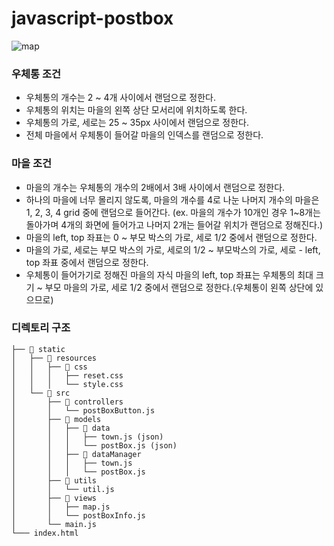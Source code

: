 # javascript-postbox
![map](https://user-images.githubusercontent.com/17706346/157244249-5eb8caf6-d1bd-4df5-bc92-021cc43b1fd2.png)

### 우체통 조건
- 우체통의 개수는 2 ~ 4개 사이에서 랜덤으로 정한다.
- 우체통의 위치는 마을의 왼쪽 상단 모서리에 위치하도록 한다.
- 우체통의 가로, 세로는 25 ~ 35px 사이에서 랜덤으로 정한다.
- 전체 마을에서 우체통이 들어갈 마을의 인덱스를 랜덤으로 정한다.

### 마을 조건
- 마을의 개수는 우체통의 개수의 2배에서 3배 사이에서 랜덤으로 정한다.
- 하나의 마을에 너무 몰리지 않도록, 마을의 개수를 4로 나눈 나머지 개수의 마을은 1, 2, 3, 4 grid 중에 랜덤으로 들어간다.
(ex. 마을의 개수가 10개인 경우 1~8개는 돌아가며 4개의 화면에 들어가고 나머지 2개는 들어갈 위치가 랜덤으로 정해진다.)
- 마을의 left, top 좌표는 0 ~ 부모 박스의 가로, 세로 1/2 중에서 랜덤으로 정한다.
- 마을의 가로, 세로는 부모 박스의 가로, 세로의 1/2 ~ 부모박스의 가로, 세로 - left, top 좌표 중에서 랜덤으로 정한다.
- 우체통이 들어가기로 정해진 마을의 자식 마을의 left, top 좌표는 우체통의 최대 크기 ~ 부모 마을의 가로, 세로 1/2 중에서 랜덤으로 정한다.(우체통이 왼쪽 상단에 있으므로)

### 디렉토리 구조
```
├── 📁 static
│   ├── 📁 resources
│   │   ├── 📁 css
│   │   │   ├── reset.css
│   │   │   └── style.css
│   └── 📁 src
│       ├── 📁 controllers
│       │   └── postBoxButton.js
│       ├── 📁 models
│       │   ├── 📁 data
│       │   │   ├── town.js (json)
│       │   │   └── postBox.js (json)
│       │   ├── 📁 dataManager
│       │   │   ├── town.js
│       │   │   └── postBox.js
│       ├── 📁 utils
│       │   └── util.js
│       ├── 📁 views
│       │   ├── map.js
│       │   └── postBoxInfo.js
│       └── main.js
└─── index.html
```
